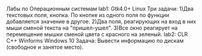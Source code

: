 Лабы по Операционным системам
lab1: Gtk4.0+ Linux 
  Три задачи: 1)Два текстовых поля, кнопка. По кнопке из одного поля по функции добавляется значение в другое.
              2)Два поля, реагирующих на вход в них мыши сменой текста на "пришел-ушел".
              3)Все окно реагирует на перемещение мышки сменой цвета с красного на зеленый.
lab2: CLR C++ Winforms Windows 10
  Задача: Вывести информацию по дискам (свободное и занятое место).
